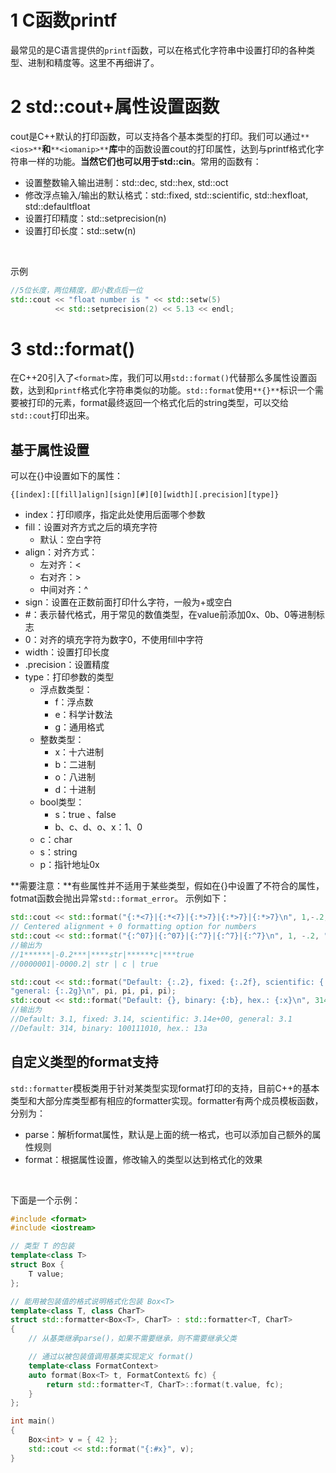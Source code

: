 
# 1 C函数printf
最常见的是C语言提供的`printf`函数，可以在格式化字符串中设置打印的各种类型、进制和精度等。这里不再细讲了。

# 2 std::cout+属性设置函数
cout是C++默认的打印函数，可以支持各个基本类型的打印。我们可以通过`**<ios>**`**和**`**<iomanip>**`**库**中的函数设置cout的打印属性，达到与printf格式化字符串一样的功能。**当然它们也可以用于std::cin**。常用的函数有：

- 设置整数输入输出进制：std::dec, std::hex, std::oct
- 修改浮点输入/输出的默认格式：std::fixed, std::scientific, std::hexfloat, std::defaultfloat
- 设置打印精度：std::setprecision(n)
- 设置打印长度：std::setw(n)

​

示例
```cpp
//5位长度，两位精度，即小数点后一位
std::cout << "float number is " << std::setw(5)
          << std::setprecision(2) << 5.13 << endl;
```

# 3 std::format()
在C++20引入了`<format>`库，我们可以用`std::format()`代替那么多属性设置函数，达到和`printf`格式化字符串类似的功能。`std::format`使用`**{}**`标识一个需要被打印的元素，format最终返回一个格式化后的string类型，可以交给`std::cout`打印出来。

## 基于属性设置
可以在{}中设置如下的属性：
```
{[index]:[[fill]align][sign][#][0][width][.precision][type]}
```

- index：打印顺序，指定此处使用后面哪个参数
- fill：设置对齐方式之后的填充字符
   - 默认：空白字符
- align：对齐方式：
   - 左对齐：<
   - 右对齐：>
   - 中间对齐：^
- sign：设置在正数前面打印什么字符，一般为+或空白
- #：表示替代格式，用于常见的数值类型，在value前添加0x、0b、0等进制标志
- 0：对齐的填充字符为数字0，不使用fill中字符
- width：设置打印长度
- .precision：设置精度
- type：打印参数的类型
   - 浮点数类型：
      - f：浮点数
      - e：科学计数法
      - g：通用格式
   - 整数类型：
      - x：十六进制
      - b：二进制
      - o：八进制
      - d：十进制
   - bool类型：
      - s：true 、false
      - b、c、d、o、x：1、0
   - c：char
   - s：string
   - p：指针地址0x

**需要注意：**有些属性并不适用于某些类型，假如在{}中设置了不符合的属性，fotmat函数会抛出异常`std::format_error`。
示例如下：
```cpp
std::cout << std::format("{:*<7}|{:*<7}|{:*>7}|{:*>7}|{:*>7}\n", 1,-.2,"str",'c',true);
// Centered alignment + 0 formatting option for numbers
std::cout << std::format("{:^07}|{:^07}|{:^7}|{:^7}|{:^7}\n", 1, -.2, "str", 'c', true);
//输出为
//1******|-0.2***|****str|******c|***true
//0000001|-0000.2| str | c | true

std::cout << std::format("Default: {:.2}, fixed: {:.2f}, scientific: {:.2e}, "
"general: {:.2g}\n", pi, pi, pi, pi);
std::cout << std::format("Default: {}, binary: {:b}, hex.: {:x}\n", 314, 314, 314);
//输出为
//Default: 3.1, fixed: 3.14, scientific: 3.14e+00, general: 3.1
//Default: 314, binary: 100111010, hex.: 13a
```

## 自定义类型的format支持
`std::formatter`模板类用于针对某类型实现format打印的支持，目前C++的基本类型和大部分库类型都有相应的formatter实现。formatter有两个成员模板函数，分别为：

- parse：解析format属性，默认是上面的统一格式，也可以添加自己额外的属性规则
- format：根据属性设置，修改输入的类型以达到格式化的效果

​

下面是一个示例：
```cpp
#include <format>
#include <iostream>

// 类型 T 的包装
template<class T>
struct Box {
	T value;
};

// 能用被包装值的格式说明格式化包装 Box<T>
template<class T, class CharT>
struct std::formatter<Box<T>, CharT> : std::formatter<T, CharT>
{
	// 从基类继承parse()，如果不需要继承，则不需要继承父类

	// 通过以被包装值调用基类实现定义 format()
	template<class FormatContext>
	auto format(Box<T> t, FormatContext& fc) {
		return std::formatter<T, CharT>::format(t.value, fc);
	}
};

int main()
{
	Box<int> v = { 42 };
	std::cout << std::format("{:#x}", v);
}
```
